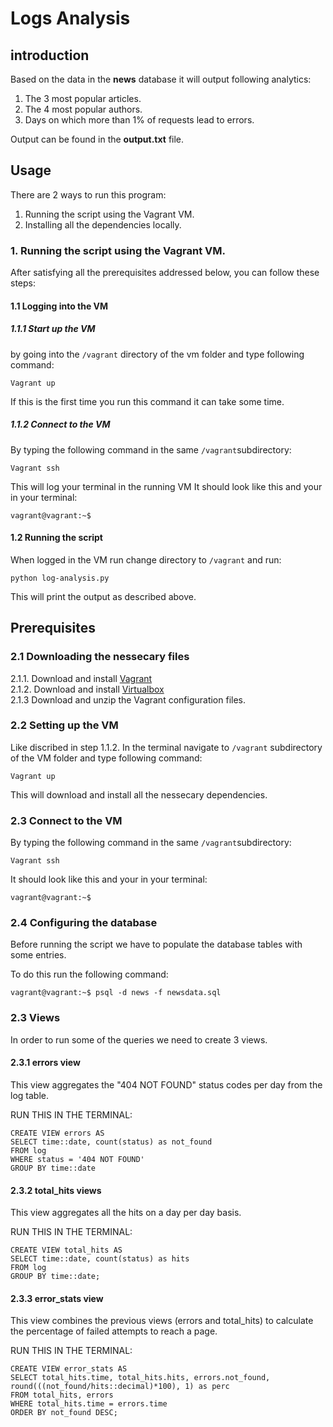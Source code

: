 
# Logs Analysis

## introduction

Based on the data in the __news__ database it will output following analytics:
1. The 3 most popular articles.
2. The 4 most popular authors.
3. Days on which more than 1% of requests lead to errors.

Output can be found in the **output.txt** file.

## Usage

There are 2 ways to run this program:
1. Running the script using the Vagrant VM.
2. Installing all the dependencies locally.

### 1. Running the script using the Vagrant VM.

After satisfying all the prerequisites addressed below, you can follow these steps:

#### 1.1 Logging into the VM

##### 1.1.1 Start up the VM
by going into the `/vagrant` directory of the vm folder
and type following command:
```
Vagrant up
```
If this is the first time you run this command it can take some time.

##### 1.1.2 Connect to the VM
By typing the following command in the same `/vagrant`subdirectory:
```
Vagrant ssh
```
This will log your terminal in the running VM
It should look like this and your in your terminal:
```
vagrant@vagrant:~$
```
#### 1.2 Running the script

When logged in the VM run change directory to `/vagrant` and run:
```
python log-analysis.py
```
This will print the output as described above.


## Prerequisites

### 2.1 Downloading the nessecary files
2.1.1. Download and install [Vagrant](https://www.Vagrantup.com/downloads.html)          
2.1.2. Download and install [Virtualbox](https://www.virtualbox.org/wiki/Downloads)      
2.1.3 Download and unzip the Vagrant configuration files.

### 2.2 Setting up the VM
Like discribed in step 1.1.2.
In the terminal navigate to  `/vagrant` subdirectory of the VM folder
and type following command:
```
Vagrant up
```
This will download and install all the nessecary dependencies.

### 2.3 Connect to the VM
By typing the following command in the same `/vagrant`subdirectory:
```
Vagrant ssh
```

It should look like this and your in your terminal:
```
vagrant@vagrant:~$
```
### 2.4 Configuring the database

Before running the script we have to populate the database tables with some entries.

To do this run the following command:
```
vagrant@vagrant:~$ psql -d news -f newsdata.sql
```
### 2.3 Views

In order to run some of the queries we need to create 3 views.

#### 2.3.1 **errors** view

This view aggregates the "404 NOT FOUND" status codes per day from the log table.

RUN THIS IN THE TERMINAL:
```
CREATE VIEW errors AS
SELECT time::date, count(status) as not_found
FROM log
WHERE status = '404 NOT FOUND'
GROUP BY time::date
```

#### 2.3.2 **total_hits** views

This view aggregates all the hits on a day per day basis.

RUN THIS IN THE TERMINAL:
```
CREATE VIEW total_hits AS
SELECT time::date, count(status) as hits
FROM log
GROUP BY time::date;
```

#### 2.3.3 **error_stats** view

This view combines the previous views (errors and total_hits) to calculate the percentage of failed attempts to reach a page.

RUN THIS IN THE TERMINAL:
```
CREATE VIEW error_stats AS
SELECT total_hits.time, total_hits.hits, errors.not_found, round(((not_found/hits::decimal)*100), 1) as perc
FROM total_hits, errors
WHERE total_hits.time = errors.time
ORDER BY not_found DESC;
```
